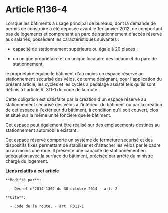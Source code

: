 # Article R136-4

Lorsque les bâtiments à usage principal de bureaux, dont la demande de permis de construire a été déposée avant le 1er
janvier 2012, ne comportant pas de logements et comprenant un parc de stationnement d'accès réservé aux salariés, possèdent
les caractéristiques suivantes : 

- capacité de stationnement supérieure ou égale à 20 places ; 

- un unique propriétaire et un unique locataire des locaux et du parc de stationnement, 

le propriétaire équipe le bâtiment d'au moins un espace réservé au stationnement sécurisé des vélos, ce terme désignant, pour
l'application du présent article, les cycles et les cycles à pédalage assisté tels qu'ils sont définis à l'article R. 311-1
du code de la route. 

Cette obligation est satisfaite par la création d'un espace réservé au stationnement sécurisé des vélos à l'intérieur du
bâtiment ou par la création de cet espace à l'extérieur du bâtiment, à condition qu'il soit couvert, clos et situé sur la
même unité foncière que le bâtiment. 

Cet espace peut également être réalisé sur des emplacements destinés au stationnement automobile existant. 

Cet espace réservé comporte un système de fermeture sécurisé et des dispositifs fixes permettant de stabiliser et d'attacher
les vélos par le cadre ou au moins une roue. Il présente une capacité de stationnement en adéquation avec la surface du
bâtiment, précisée par arrêté du ministre chargé du logement.

**Liens relatifs à cet article**

	**Modifié par**:

	  - Décret n°2014-1302 du 30 octobre 2014 - art. 2

	**Cite**:

	  - Code de la route. - art. R311-1
